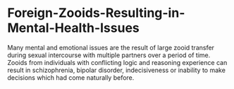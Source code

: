 # Foreign-Zooids-Resulting-in-Mental-Health-Issues
Many mental and emotional issues are the result of large zooid transfer during sexual intercourse with multiple partners over a period of time. Zooids from individuals with conflicting logic and reasoning experience can result in schizophrenia, bipolar disorder, indecisiveness or inability to make decisions which had come naturally before.
